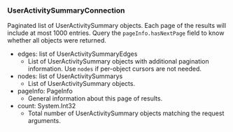 ### UserActivitySummaryConnection
Paginated list of UserActivitySummary objects. Each page of the results will include at most 1000 entries. Query the `pageInfo.hasNextPage` field to know whether all objects were returned.

- edges: list of UserActivitySummaryEdges
  - List of UserActivitySummary objects with additional pagination information. Use `nodes` if per-object cursors are not needed.
- nodes: list of UserActivitySummarys
  - List of UserActivitySummary objects.
- pageInfo: PageInfo
  - General information about this page of results.
- count: System.Int32
  - Total number of UserActivitySummary objects matching the request arguments.
